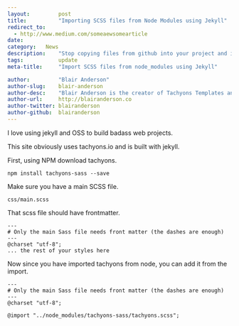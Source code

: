 ```yaml
---
layout:			post
title:			"Importing SCSS files from Node Modules using Jekyll"
redirect_to:
  - http://www.medium.com/someaewsomearticle
date:			
category:	News
description:	"Stop copying files from github into your project and import them correctly."
tags:			update
meta-title:		"Import SCSS files from node_modules using Jekyll"

author:			"Blair Anderson"
author-slug:	blair-anderson
author-desc:	"Blair Anderson is the creator of Tachyons Templates and owner of Tachyons Templates."
author-url:		http://blairanderson.co
author-twitter:	blairanderson
author-github:	blairanderson
---
```


I love using jekyll and OSS to build badass web projects.

This site obviously uses tachyons.io and is built with jekyll.


First, using NPM download tachyons.

`npm install tachyons-sass --save`


Make sure you have a main SCSS file.

`css/main.scss`

That scss file should have frontmatter.

```
---
# Only the main Sass file needs front matter (the dashes are enough)
---
@charset "utf-8";
... the rest of your styles here

```


Now since you have imported tachyons from node, you can add it from the import.

```
---
# Only the main Sass file needs front matter (the dashes are enough)
---
@charset "utf-8";

@import "../node_modules/tachyons-sass/tachyons.scss";

```

